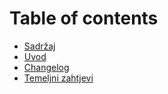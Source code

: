 # Table of contents

* [Sadržaj](README.md)
* [Uvod](uvod.md)
* [Changelog](changelog.md)
* [Temeljni zahtjevi](temeljni-zahtjevi.md)

